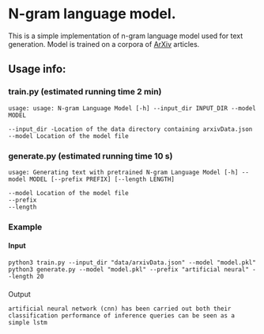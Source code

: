 # N-gram language model.
This is a simple implementation of n-gram language model used for text generation. 
Model is trained on a corpora of [ArXiv](https://arxiv.org/) articles. 
## Usage info:
### train.py (estimated running time 2 min)
```
usage: usage: N-gram Language Model [-h] --input_dir INPUT_DIR --model MODEL

--input_dir -Location of the data directory containing arxivData.json
--model Location of the model file 
```
### generate.py (estimated running time 10 s)
```
usage: Generating text with pretrained N-gram Language Model [-h] --model MODEL [--prefix PREFIX] [--length LENGTH]

--model Location of the model file
--prefix  
--length  
```


### Example
#### Input
```
python3 train.py --input_dir "data/arxivData.json" --model "model.pkl"
python3 generate.py --model "model.pkl" --prefix "artificial neural" --length 20
```
#### 
Output
```
artificial neural network (cnn) has been carried out both their classification performance of inference queries can be seen as a simple lstm
```
